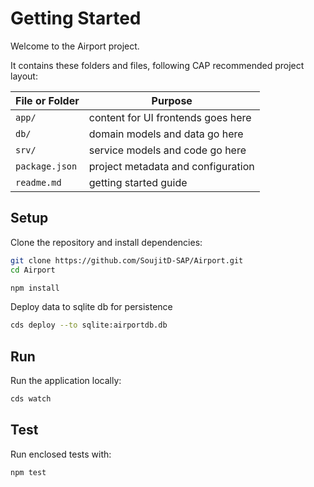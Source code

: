 # Getting Started

Welcome to the Airport project.

It contains these folders and files, following CAP recommended project layout:

File or Folder | Purpose
---------|----------
`app/` | content for UI frontends goes here
`db/` | domain models and data go here
`srv/` | service models and code go here
`package.json` | project metadata and configuration
`readme.md` | getting started guide

## Setup

Clone the repository and install dependencies:

```sh
git clone https://github.com/SoujitD-SAP/Airport.git
cd Airport
```

```sh
npm install
```

Deploy data to sqlite db for persistence 

```sh
cds deploy --to sqlite:airportdb.db
```

## Run

Run the application locally:

```sh
cds watch
```

## Test

Run enclosed tests with:

```sh
npm test
```